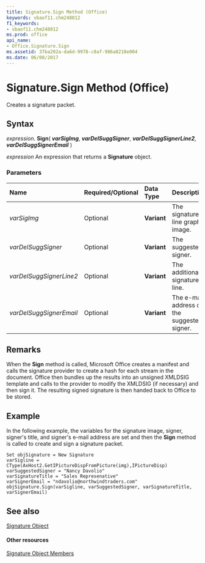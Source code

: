 ```yaml
---
title: Signature.Sign Method (Office)
keywords: vbaof11.chm248012
f1_keywords:
- vbaof11.chm248012
ms.prod: office
api_name:
- Office.Signature.Sign
ms.assetid: 37ba202a-da6d-9978-c8af-986a8218e004
ms.date: 06/08/2017
---
```



# Signature.Sign Method (Office)

Creates a signature packet.


## Syntax

 _expression_. **Sign**( **_varSigImg_**, **_varDelSuggSigner_**, **_varDelSuggSignerLine2_**, **_varDelSuggSignerEmail_** )

 _expression_ An expression that returns a **Signature** object.


### Parameters



|**Name**|**Required/Optional**|**Data Type**|**Description**|
|:-----|:-----|:-----|:-----|
| _varSigImg_|Optional|**Variant**|The signature line graphic image.|
| _varDelSuggSigner_|Optional|**Variant**|The suggested signer.|
| _varDelSuggSignerLine2_|Optional|**Variant**|The additional signature line.|
| _varDelSuggSignerEmail_|Optional|**Variant**|The e-mail address of the suggested signer.|

## Remarks

When the  **Sign** method is called, Microsoft Office creates a manifest and calls the signature provider to create a hash for each stream in the document. Office then bundles up the results into an unsigned XMLDSIG template and calls to the provider to modify the XMLDSIG (if necessary) and then sign it. The resulting signed signature is then handed back to Office to be stored.


## Example

In the following example, the variables for the signature image, signer, signer's title, and signer's e-mail address are set and then the  **Sign** method is called to create and sign a signature packet.


```
Set objSignature = New Signature 
varSigline = CType(AxHost2.GetIPictureDispFromPicture(img),IPictureDisp) 
varSuggestedSigner = "Nancy Davolio" 
varSignatureTitle = "Sales Represenative" 
varSignerEmail = "ndavolio@northwindtraders.com" 
objSignature.Sign(varSigline, varSuggestedSigner, varSignatureTitle, varSignerEmail)
```


## See also


[Signature Object](signature-object-office.md)
#### Other resources


[Signature Object Members](signature-members-office.md)

